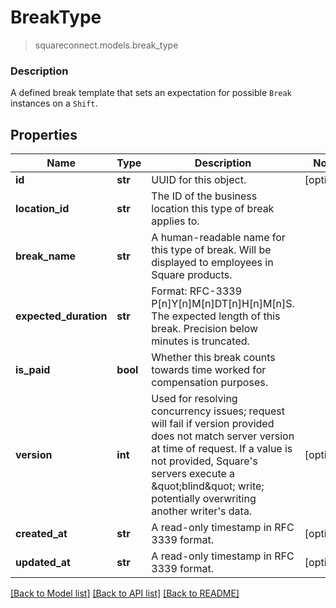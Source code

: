 # BreakType
> squareconnect.models.break_type

### Description

A defined break template that sets an expectation for possible `Break`  instances on a `Shift`.

## Properties
Name | Type | Description | Notes
------------ | ------------- | ------------- | -------------
**id** | **str** | UUID for this object. | [optional] 
**location_id** | **str** | The ID of the business location this type of break applies to. | 
**break_name** | **str** | A human-readable name for this type of break. Will be displayed to employees in Square products. | 
**expected_duration** | **str** | Format: RFC-3339 P[n]Y[n]M[n]DT[n]H[n]M[n]S. The expected length of this break. Precision below minutes is truncated. | 
**is_paid** | **bool** | Whether this break counts towards time worked for compensation purposes. | 
**version** | **int** | Used for resolving concurrency issues; request will fail if version provided does not match server version at time of request. If a value is not provided, Square&#39;s servers execute a \&quot;blind\&quot; write; potentially  overwriting another writer&#39;s data. | [optional] 
**created_at** | **str** | A read-only timestamp in RFC 3339 format. | [optional] 
**updated_at** | **str** | A read-only timestamp in RFC 3339 format. | [optional] 

[[Back to Model list]](../README.md#documentation-for-models) [[Back to API list]](../README.md#documentation-for-api-endpoints) [[Back to README]](../README.md)


